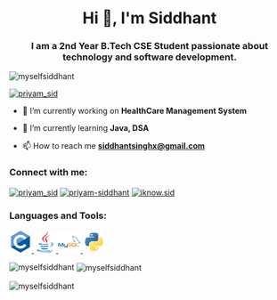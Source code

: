 <h1 align="center">Hi 👋, I'm Siddhant</h1>
<h3 align="center">I am a 2nd Year B.Tech CSE Student passionate about technology and software development.</h3>

<p align="left"> <img src="https://komarev.com/ghpvc/?username=myselfsiddhant&label=Profile%20views&color=0e75b6&style=flat" alt="myselfsiddhant" /> </p>


<p align="left"> <a href="https://twitter.com/priyam_sid" target="blank"><img src="https://img.shields.io/twitter/follow/priyam_sid?logo=twitter&style=for-the-badge" alt="priyam_sid" /></a> </p>

- 🔭 I’m currently working on **HealthCare Management System**

- 🌱 I’m currently learning **Java, DSA**

- 📫 How to reach me **siddhantsinghx@gmail.com**

<h3 align="left">Connect with me:</h3>
<p align="left">
<a href="https://twitter.com/priyam_sid" target="blank"><img align="center" src="https://raw.githubusercontent.com/rahuldkjain/github-profile-readme-generator/master/src/images/icons/Social/twitter.svg" alt="priyam_sid" height="30" width="40" /></a>
<a href="https://linkedin.com/in/priyam-siddhant" target="blank"><img align="center" src="https://raw.githubusercontent.com/rahuldkjain/github-profile-readme-generator/master/src/images/icons/Social/linked-in-alt.svg" alt="priyam-siddhant" height="30" width="40" /></a>
<a href="https://instagram.com/iknow.sid" target="blank"><img align="center" src="https://raw.githubusercontent.com/rahuldkjain/github-profile-readme-generator/master/src/images/icons/Social/instagram.svg" alt="iknow.sid" height="30" width="40" /></a>
</p>

<h3 align="left">Languages and Tools:</h3>
<p align="left"> <a href="https://www.cprogramming.com/" target="_blank" rel="noreferrer"> <img src="https://raw.githubusercontent.com/devicons/devicon/master/icons/c/c-original.svg" alt="c" width="40" height="40"/> </a> <a href="https://www.java.com" target="_blank" rel="noreferrer"> <img src="https://raw.githubusercontent.com/devicons/devicon/master/icons/java/java-original.svg" alt="java" width="40" height="40"/> </a> <a href="https://www.mysql.com/" target="_blank" rel="noreferrer"> <img src="https://raw.githubusercontent.com/devicons/devicon/master/icons/mysql/mysql-original-wordmark.svg" alt="mysql" width="40" height="40"/> </a> <a href="https://www.python.org" target="_blank" rel="noreferrer"> <img src="https://raw.githubusercontent.com/devicons/devicon/master/icons/python/python-original.svg" alt="python" width="40" height="40"/> </a> </p>

<p><img align="left" src="https://github-readme-stats.vercel.app/api/top-langs?username=myselfsiddhant&show_icons=true&locale=en&layout=compact" alt="myselfsiddhant" /></p>

<p>&nbsp;<img align="center" src="https://github-readme-stats.vercel.app/api?username=myselfsiddhant&show_icons=true&locale=en" alt="myselfsiddhant" /></p>

<p><img align="center" src="https://github-readme-streak-stats.herokuapp.com/?user=myselfsiddhant&" alt="myselfsiddhant" /></p>

